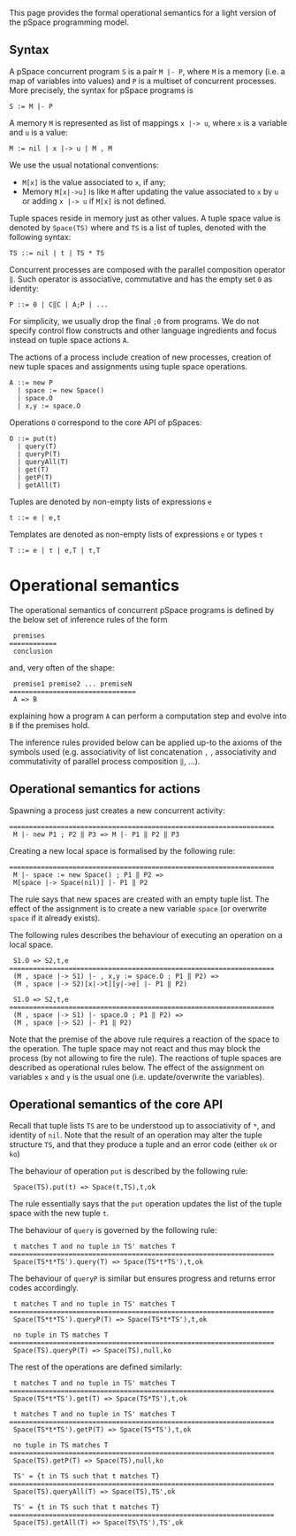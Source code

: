 This page provides the formal operational semantics for a light version of the pSpace programming model.

## Syntax

A pSpace concurrent program `S` is a pair `M |- P`, where `M` is a memory (i.e. a map of variables into values) and `P` is a multiset of concurrent processes. More precisely, the syntax for pSpace programs is 

```
S := M |- P
```

A memory `M` is represented as list of mappings `x |-> u`, where `x` is a variable and `u` is a value:

```
M := nil | x |-> u | M , M
```

We use the usual notational conventions:
* `M[x]` is the value associated to `x`, if any;
* Memory `M[x|->u]` is like `M` after updating the value associated to `x` by `u` or adding `x |-> u` if `M[x]` is not defined.

Tuple spaces reside in memory just as other values. A tuple space value is denoted by `Space(TS)` where and `TS` is a list of tuples, denoted with the following syntax:

```
TS ::= nil | t | TS * TS 
```

Concurrent processes are composed with the parallel composition operator `‖`. Such operator is associative, commutative and has the empty set `0` as identity:  

```
P ::= 0 | C‖C | A;P | ...
```

For simplicity, we usually drop the final `;0` from programs. We do not specify control flow constructs and other language ingredients and focus instead on tuple space actions `A`. 

The actions of a process include creation of new processes, creation of new tuple spaces and assignments using tuple space operations.

```
A ::= new P
  | space := new Space()
  | space.O
  | x,y := space.O
```

Operations `O` correspond to the core API of pSpaces:

```
O ::= put(t) 
  | query(T) 
  | queryP(T)
  | queryAll(T)
  | get(T)
  | getP(T)
  | getAll(T)
```

Tuples are denoted by non-empty lists of expressions `e`

```
t ::= e | e,t 
```

Templates are denoted as non-empty lists of expressions `e` or types `τ`

```
T ::= e | τ | e,T | τ,T
```

# Operational semantics

The operational semantics of concurrent pSpace programs is defined by the below set of inference rules of the form

```
 premises
============
 conclusion
```

and, very often of the shape:

```
 premise1 premise2 ... premiseN
================================
 A => B
```

explaining how a program `A` can perform a computation step and evolve into `B` if the premises hold.

The inference rules provided below can be applied up-to the axioms of the symbols used (e.g. associativity of list concatenation `,` , associativity and commutativity of parallel process composition `‖`, ...). 

## Operational semantics for actions

Spawning a process just creates a new concurrent activity:

```
===================================================================
 M |- new P1 ; P2 ‖ P3 => M |- P1 ‖ P2 ‖ P3
```

Creating a new local space is formalised by the following rule:

```
===================================================================
 M |- space := new Space() ; P1 ‖ P2 =>
 M[space |-> Space(nil)] |- P1 ‖ P2 
```

The rule says that new spaces are created with an empty tuple list. The effect of the assignment is to create a new variable `space` (or overwrite `space` if it already exists).

The following rules describes the behaviour of executing an operation on a local space.

```
 S1.O => S2,t,e
===================================================================
 (M , space |-> S1) |- , x,y := space.O ; P1 ‖ P2) =>
 (M , space |-> S2)[x|->t][y|->e] |- P1 ‖ P2)
```

```
 S1.O => S2,t,e
===================================================================
 (M , space |-> S1) |- space.O ; P1 ‖ P2) =>
 (M , space |-> S2) |- P1 ‖ P2)
```

Note that the premise of the above rule requires a reaction of the space to the operation. The tuple space may not react and thus may block the process (by not allowing to fire the rule). The reactions of tuple spaces are described as operational rules below. The effect of the assignment on variables `x` and `y` is the usual one (i.e. update/overwrite the variables).


## Operational semantics of the core API

Recall that tuple lists `TS` are to be understood up to associativity of `*`, and identity of `nil`. Note that the result of an operation may alter the tuple structure `TS`, and that they produce a tuple and an error code (either `ok` or `ko`)

The behaviour of operation `put` is described by the following rule:

```
 Space(TS).put(t) => Space(t,TS),t,ok
``` 

The rule essentially says that the `put` operation updates the list of the tuple space with the new tuple `t`.

The behaviour of `query` is governed by the following rule:
 
```
 t matches T and no tuple in TS' matches T
===================================================================
 Space(TS*t*TS').query(T) => Space(TS*t*TS'),t,ok
 ```

The behaviour of `queryP` is similar but ensures progress and returns error codes accordingly. 

```
 t matches T and no tuple in TS' matches T
===================================================================
 Space(TS*t*TS').queryP(T) => Space(TS*t*TS'),t,ok
	
 no tuple in TS matches T
===================================================================
 Space(TS).queryP(T) => Space(TS),null,ko
```

The rest of the operations are defined similarly:

```
 t matches T and no tuple in TS' matches T
===================================================================
 Space(TS*t*TS').get(T) => Space(TS*TS'),t,ok

 t matches T and no tuple in TS' matches T
===================================================================
 Space(TS*t*TS').getP(T) => Space(TS*TS'),t,ok
	
 no tuple in TS matches T
===================================================================
 Space(TS).getP(T) => Space(TS),null,ko
 
 TS' = {t in TS such that t matches T}
===================================================================
 Space(TS).queryAll(T) => Space(TS),TS',ok
 
 TS' = {t in TS such that t matches T}
===================================================================
 Space(TS).getAll(T) => Space(TS\TS'),TS',ok
 
```


